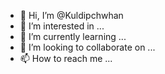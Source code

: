 - 👋 Hi, I’m @Kuldipchwhan
- 👀 I’m interested in ...
- 🌱 I’m currently learning ...
- 💞️ I’m looking to collaborate on ...
- 📫 How to reach me ...

<!---
Kuldipchwhan/Kuldipchwhan is a ✨ special ✨ repository because its `README.md` (this file) appears on your GitHub profile.
You can click the Preview link to take a look at your changes.
--->
